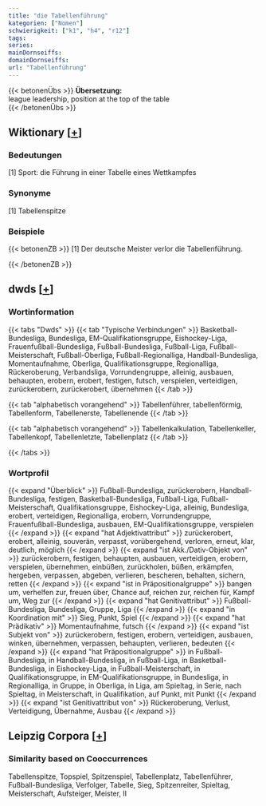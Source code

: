 ```yaml
---
title: "die Tabellenführung"
kategorien: ["Nomen"]
schwierigkeit: ["k1", "h4", "r12"]
tags:
series:
mainDornseiffs:
domainDornseiffs:
url: "Tabellenführung"
---
```


{{< betonenÜbs >}}
**Übersetzung:**  
league leadership, position at the top of the table  
{{< /betonenÜbs >}}

## Wiktionary [[+](https://de.wiktionary.org/wiki/Tabellenführung)]

### Bedeutungen
[1] Sport: die Führung in einer Tabelle eines Wettkampfes  

### Synonyme
[1] Tabellenspitze  

### Beispiele
{{< betonenZB >}}
[1] Der deutsche Meister verlor die Tabellenführung.  

{{< /betonenZB >}}


## dwds [[+](https://www.dwds.de/wb/Tabellenführung)]

### Wortinformation
{{< tabs "Dwds" >}}
{{< tab "Typische Verbindungen" >}}
Basketball-Bundesliga, Bundesliga, EM-Qualifikationsgruppe, Eishockey-Liga, Frauenfußball-Bundesliga, Fußball-Bundesliga, Fußball-Liga, Fußball-Meisterschaft, Fußball-Oberliga, Fußball-Regionalliga, Handball-Bundesliga, Momentaufnahme, Oberliga, Qualifikationsgruppe, Regionalliga, Rückeroberung, Verbandsliga, Vorrundengruppe, alleinig, ausbauen, behaupten, erobern, erobert, festigen, futsch, verspielen, verteidigen, zurückerobern, zurückerobert, übernehmen
{{< /tab >}}

{{< tab "alphabetisch vorangehend" >}}
Tabellenführer, tabellenförmig, Tabellenform, Tabellenerste, Tabellenende
{{< /tab >}}

{{< tab "alphabetisch vorangehend" >}}
Tabellenkalkulation, Tabellenkeller, Tabellenkopf, Tabellenletzte, Tabellenplatz
{{< /tab >}}

{{< /tabs >}}

### Wortprofil
{{< expand "Überblick" >}} Fußball-Bundesliga, zurückerobern, Handball-Bundesliga, festigen, Basketball-Bundesliga, Fußball-Liga, Fußball-Meisterschaft, Qualifikationsgruppe, Eishockey-Liga, alleinig, Bundesliga, erobert, verteidigen, Regionalliga, erobern, Vorrundengruppe, Frauenfußball-Bundesliga, ausbauen, EM-Qualifikationsgruppe, verspielen {{< /expand >}}
{{< expand "hat Adjektivattribut" >}} zurückerobert, erobert, alleinig, souverän, verpasst, vorübergehend, verloren, erneut, klar, deutlich, möglich {{< /expand >}}
{{< expand "ist Akk./Dativ-Objekt von" >}} zurückerobern, festigen, behaupten, ausbauen, verteidigen, erobern, verspielen, übernehmen, einbüßen, zurückholen, büßen, erkämpfen, hergeben, verpassen, abgeben, verlieren, bescheren, behalten, sichern, retten {{< /expand >}}
{{< expand "ist in Präpositionalgruppe" >}} bangen um, verhelfen zur, freuen über, Chance auf, reichen zur, reichen für, Kampf um, Weg zur {{< /expand >}}
{{< expand "hat Genitivattribut" >}} Fußball-Bundesliga, Bundesliga, Gruppe, Liga {{< /expand >}}
{{< expand "in Koordination mit" >}} Sieg, Punkt, Spiel {{< /expand >}}
{{< expand "hat Prädikativ" >}} Momentaufnahme, futsch {{< /expand >}}
{{< expand "ist Subjekt von" >}} zurückerobern, festigen, erobern, verteidigen, ausbauen, winken, übernehmen, verpassen, behaupten, verlieren, bedeuten {{< /expand >}}
{{< expand "hat Präpositionalgruppe" >}} in Fußball-Bundesliga, in Handball-Bundesliga, in Fußball-Liga, in Basketball-Bundesliga, in Eishockey-Liga, in Fußball-Meisterschaft, in Qualifikationsgruppe, in EM-Qualifikationsgruppe, in Bundesliga, in Regionalliga, in Gruppe, in Oberliga, in Liga, am Spieltag, in Serie, nach Spieltag, in Meisterschaft, in Qualifikation, auf Punkt, mit Punkt {{< /expand >}}
{{< expand "ist Genitivattribut von" >}} Rückeroberung, Verlust, Verteidigung, Übernahme, Ausbau {{< /expand >}}

## Leipzig Corpora [[+](https://corpora.uni-leipzig.de/en/res?word=Tabellenführung&corpusId=deu_newscrawl-public_2018)]


### Similarity based on Cooccurrences
Tabellenspitze, Topspiel, Spitzenspiel, Tabellenplatz, Tabellenführer, Fußball-Bundesliga, Verfolger, Tabelle, Sieg, Spitzenreiter, Spieltag, Meisterschaft, Aufsteiger, Meister, II


